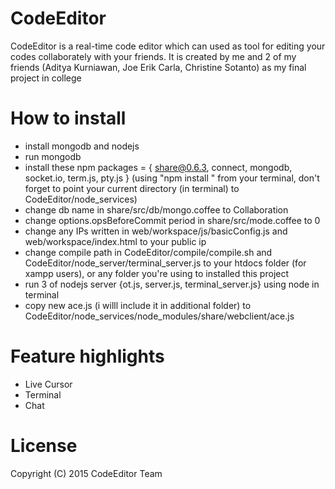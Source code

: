CodeEditor
======
CodeEditor is a real-time code editor which can used as tool for editing your codes collaborately with your friends. It is created by me and 2 of my friends (Aditya Kurniawan, Joe Erik Carla, Christine Sotanto) as my final project in college

How to install
=====
* install mongodb and nodejs
* run mongodb
* install these npm packages = {
	share@0.6.3,
	connect,
	mongodb,
  socket.io,
  term.js,
  pty.js
} (using "npm install <packages list>" from your terminal, don't forget to point your current directory (in terminal) to CodeEditor/node_services)
* change db name in share/src/db/mongo.coffee to Collaboration
* change options.opsBeforeCommit period in share/src/mode.coffee to 0
* change any IPs written in web/workspace/js/basicConfig.js and web/workspace/index.html to your public ip
* change compile path in CodeEditor/compile/compile.sh and CodeEditor/node_server/terminal_server.js to your htdocs folder (for xampp users), or any folder you're using to installed this project
* run 3 of nodejs server {ot.js, server.js, terminal_server.js} using node <filename> in terminal
* copy new ace.js (i willl include it in additional folder) to CodeEditor/node_services/node_modules/share/webclient/ace.js

Feature highlights
======
* Live Cursor
* Terminal
* Chat

License
======
Copyright (C) 2015 CodeEditor Team
